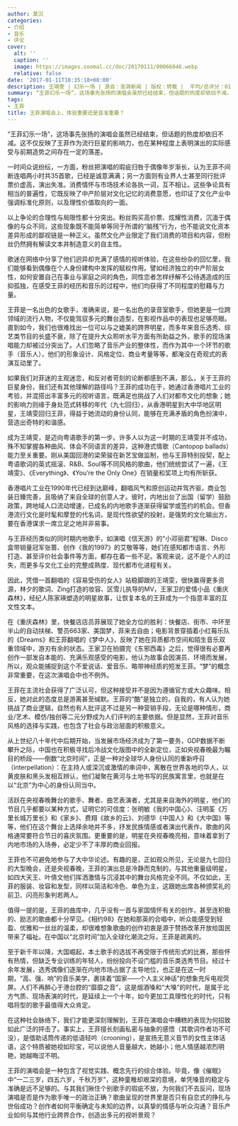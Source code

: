 ```yaml
---
author: 莫沉
categories:
- 介绍
- 音乐
- 评论
cover:
  alt: ''
  caption: ''
  image: https://images.soomal.cc/doc/20170111/00066046.webp
  relative: false
date: '2017-01-11T18:35:18+08:00'
description: 王靖雯 | 幻乐一场 | 源自：澎湃新闻 | 版权：转载 |  平均/总评分：01.00/9
summary: “王菲幻乐一场”，这场事先张扬的演唱会虽然已经结束，但话题的热度却依旧不减。这不仅反映了王菲作为流行巨星的影响力，也在某种程度上表明演出的实际感受与前期造势之间存在一定的落差。一时间众说纷纭……
tags:
- 王菲
title: 王菲演唱会上，体验重要还是音准重要？
---
```


“王菲幻乐一场”，这场事先张扬的演唱会虽然已经结束，但话题的热度却依旧不减。这不仅反映了王菲作为流行巨星的影响力，也在某种程度上表明演出的实际感受与前期造势之间存在一定的落差。

一时间众说纷纭，一方面，粉丝把演唱的瑕疵归咎于偶像年岁渐长，认为王菲不间断连唱两小时共35首歌，已经是诚意满满；另一方面则有业界人士甚至同行批评票价虚高，演出失准。消费情怀与市场技术论各执一词，互不相让。这些争论具有相当的普遍性，它既反映了中产阶层对文化记忆的消费意愿，也印证了文化产业中强调标准化原则，以及理性价值取向的一面。

以上争论的合理性与局限性都十分突出。粉丝购买高价票、炫耀性消费，沉湎于偶像的与众不同，这些现象既不能简单等同于所谓的“脑残”行为，也不能说文化资本差异形成的鄙视链是一种正义。虽然文化产业限定了我们消费的项目和内容，但粉丝仍然拥有解读文本并制造意义的自主性。

歌迷在网络中分享了他们迥异却充满了感情的视听体验，在这些纷杂的回忆里，我们能够看到偶像在个人身份建构中发挥的赋权作用。譬如经济独立的中产阶层女性，如何安置自己在事业与家庭之间的角色，同性恋者怎样纾解不公待遇造成的压抑孤独，在感受王菲的经历和音乐的过程中，他们均获得了不同程度的慰藉与力量。

王菲是一名出色的女歌手，准确来说，是一名出色的录音室歌手，但她更是一位跨领域的流行人物，不仅能驾驭多元的舞台造型，在影视作品中的表现也足够亮眼。直到如今，我们也很难找出一位可以与之媲美的跨界明星，而多年来音乐选秀、综艺类节目的长盛不衰，除了在提升大众聆听水平方面有所助益之外，歌手的现场演唱能力却被过分突出了。人们忽略了音乐产业的整体性，而作为其中一个环节的歌手（音乐人），他们的形象设计、风格定位、商业考量等等，都淹没在奇观式的表演互动里了。

如果我们对菲迷的主观迷恋，和反对者苛刻的论断都感到不满，那么，关于王菲的巨星身份，我们还有其他理解的路径吗？王菲的成功在于，她通过香港唱片工业的考验，并混搭出丰富多元的视听语言，既满足也挑战了人们对都市文化的想象；她的影响力则缘于身处范式转移的年代（九七回归），从香港明星到大中华地区明星，王靖雯回归王菲，得益于她流动的身份认同，能够在充满矛盾的角色扮演中，营造出奇特的和谐感。

成为王靖雯，是迈向粤语歌手的第一步。许多人以为这一时期的王靖雯并不成功，殊不知掌握各种曲风、体会不同语言的差异，这种港式情歌（Cantopop ballads）能力至关重要。刚从美国回港的梁荣骏在新艺宝做监制，他与王菲特别投契，配上粤语歌词的英式摇滚、R&B、Soul等不同风格的歌曲，他们统统尝试了一遍，《王靖雯》、《Everything》、《You’re the Only One》在销量和奖项上均有所斩获。

香港唱片工业在1990年代已经到达巅峰，翻唱风气和原创运动并驾齐驱，商业包装日臻完善，且吸纳了来自全球的创意人才。彼时，内地出台了出国（留学）鼓励政策，跨地域人口流动增速，已成名的内地歌手逐渐获得留学或签约的机会。但香港流行文化是时髦和摩登的代名词，是现代性欲望的投射，是强势的文化输出方，要在香港谋求一席立足之地并非易事。

与王菲经历类似的同时期内地歌手，如演唱《信天游》的“小邓丽君”程琳、Disco盒带销量冠军张蔷、创作《我的1997》的艾敬等等，她们在感知都市语言、外形打造、甚至评价社会事件等方面，都存在着一些不足。客观来说，这不是个人的过失，而更多与文化工业的完整成熟度、现代都市化进程有关。

因此，凭借一首翻唱的《容易受伤的女人》站稳脚跟的王靖雯，很快赢得更多资源，林夕的歌词、Zing打造的妆容、区雪儿执导的MV，王家卫的爱情小品《重庆森林》，经纪人陈家瑛塑造的明星故事，让恢复本名的王菲成为一个指意丰富的互文性文本。

在《重庆森林》里，快餐店店员菲展现了她全方位的胜利：快餐店、街市、中环至半山的自动扶梯、警员663家、美国梦，菲来去自由；电影背景穿插着小红莓乐队的《Dreams》和王菲翻唱的《梦中人》，反映了她在异质都市空间和陌生音乐双重领域中，游刃有余的状态。王家卫在拍摄完《东邪西毒》之后，觉得很有必要再创作一部发自本能的、充满乐观感受的电影，他认为故事会因演员、环境而发展，所以，观众能捕捉到这个不爱说话、爱音乐、略带神经质的短发王菲。“梦”的概念非常重要，在这次演唱会中也不例外。

王菲在主流社会获得了广泛认可，但这种接受并不是因为遵循官方或大众趣味。相反，她对此的态度总是游离甚至缄默。王菲的“酷”是独立的，自我的，有人认为她挑战了商业逻辑，自然也有人批评这不过是另一种营销手段，无论是哪种情形，商业/艺术、模仿/独创等二元分野成为人们评判的主要依据。但是显然，王菲对音乐风格的选择与实践，也包含了社会与政治层面的积极意义。

从上世纪八十年代中后期开始，当发展市场经济成为了第一要务，GDP数据不断攀升之际，中国也在积极寻找后冷战文化版图中的全新定位，正如央视春晚最为瞩目的桥段――倒数“北京时间”，正是一种对全球华人身份认同的重新呼召（interpellation）：在主持人或深沉或激情的串词中，离散在世界各地的华人，以黄皮肤和黑头发相互辨认，他们凝聚在黄河与土地书写的民族寓言里，也就是在以“北京”为中心的身份认同当中。

活跃在央视春晚舞台的歌手、舞者、曲艺表演者，尤其是来自海外的明星，他们的节目几乎都要以某种方式，证明它的可信度：张明敏《我的中国心》、汪明荃《万里长城万里长》和《家乡》、费翔《故乡的云》、刘德华《中国人》和《大中国》等等，他们在这个舞台上选择余地并不多，抒发民族情感或者演出代表作，歌曲的风格通常要符合节日的喜庆氛围。更重要的是，明星在央视春晚亮相，意味着拿到了内地市场的入场券，必定少不了丰厚的商业回报。

王菲也不可避免地参与了大中华论述。有趣的是，正如观众所见，无论是九七回归的大型晚会，还是央视春晚，王菲的演出总是冷静而克制的，与其他重量级明星，如四大天王、叶倩文他们挥洒激情与沉浸其中的舞台风格完全不同。不仅如此，王菲的服装、妆容和发型，同样以简洁和冷色、单色为主，这跟她出席各种颁奖礼的前卫、闪亮形象判若两人。

值得一提的是，王菲的曲库中，几乎没有一首与家国情怀有关的创作，甚至连积极的、励志的歌曲都十分罕见。《相约98》在她和那英的合唱中，听众能感受到轻盈、优雅和一丝丝的温柔，却很难想象歌曲的创作初衷是源于赞扬改革开放给国民带来了福祉。在中国以“北京时间”加入全球化潮流之际，王菲是疏离的。

至于新千年以降，大国崛起，本土歌手的选拔不再受限于传统形式的比赛，那些怀有热情，但缺乏专业训练的年轻人，纷纷投向不设门槛的音乐类选秀节目。经过十余年发展，选秀偶像们逐渐在内地市场占据了主导地位，也正是在这一时期，“高、强、响”的音乐美学，裹挟着“国家――个人主义神话”的想象充斥电视荧屏。人们不再醉心于港台腔的“靡靡之音”，这是烟酒嗓和“大嗓”的时代，是属于北方气质、现场表演的时代，是延续上一个十年，如今更加工具理性化的时代，只有唱将型的歌手最值得大众肯定。

在这种社会脉络下，我们才能更深刻理解到，王菲在演唱会中糟糕的表现为何招致如此广泛的抨击了。事实上，王菲擅长刻画私密与抽象的感悟（其歌词作者功不可没），是借助话筒传递的低语轻吟（crooning），是宣扬无意义音节的女性主体话语，这个特质被她视如珍宝，可以说他人音量越大，她越小；他人情感越浓烈明艳，她越晦涩不明。

王菲的演唱会是一种包含了视觉实践、概念先行的综合体验。毕竟，像《催眠》中“一二三岁，四五六岁，千秋万岁”，这种童稚却艰深的意境，单凭嗓音的稳定与准确是远不足够的。与其我们揪住个别歌手的瑕疵不放，为何我们不去反问，现场演唱是否是作为歌手唯一的政治正确？歌曲呈现的世界里是否只有自恋式的挣扎与世俗成功？创作者如何平衡确定与未知的边界，以真挚的情感与听众沟通？音乐产业如何与其他行业跨界合作，创造出多元的视听景观？